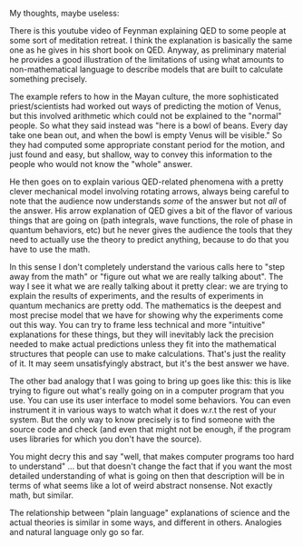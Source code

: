 My thoughts, maybe useless:

There is this youtube video of Feynman explaining QED to some people at some sort of meditation retreat. I think the explanation is basically the same one as he gives in his short book on QED. Anyway, as preliminary material he provides a good illustration of the limitations of using what amounts to non-mathematical language to describe models that are built to calculate something  precisely.

The example refers to how in the Mayan culture, the more sophisticated priest/scientists had worked out ways of predicting the motion of Venus, but this involved arithmetic which could not be explained to the "normal" people. So what they said instead was "here is a bowl of beans. Every day take one bean out, and when the bowl is empty Venus will be visible." So they had computed some appropriate constant period for the motion, and just found and easy, but shallow, way to convey this information to the people who would not know the "whole" answer.

He then goes on to explain various QED-related phenomena with a pretty clever mechanical model involving rotating arrows, always being careful to note that the audience now understands *some* of the answer but not *all* of the answer. His arrow explanation of QED gives a bit of the flavor of various things that are going on (path integrals, wave functions, the role of phase in quantum behaviors, etc) but he never gives the audience the tools that they need to actually use the theory to predict anything, because to do that you have to use the math.

In this sense I don't completely understand the various calls here to "step away from the math" or "figure out what we are really talking about". The way I see it what we are really talking about it pretty clear: we are trying to explain the results of experiments, and the results of experiments in quantum mechanics are pretty odd. The mathematics is the deepest and most precise model that we have for showing why the experiments come out this way. You can try to frame less technical and more "intuitive" explanations for these things, but they will inevitably lack the precision needed to make actual predictions unless they fit into the mathematical structures that people can use to make calculations. That's just the reality of it. It may seem unsatisfyingly abstract, but it's the best answer we have.

The other bad analogy that I was going to bring up goes like this: this is like trying to figure out what's really going on in a computer program that you use. You can use its user interface to model some behaviors. You can even instrument it in various ways to watch what it does w.r.t the rest of your system. But the only way to know precisely is to find someone with the source code and check (and even that might not be enough, if the program uses libraries for which you don't have the source). 

You might decry this and say "well, that makes computer programs too hard to understand" ... but that doesn't change the fact that if you want the most detailed understanding of what is going on then that description will be in terms of what seems like a lot of weird abstract nonsense. Not exactly math, but similar.

The relationship between "plain language" explanations of science and the actual theories is similar in some ways, and different in others. Analogies and natural language only go so far.